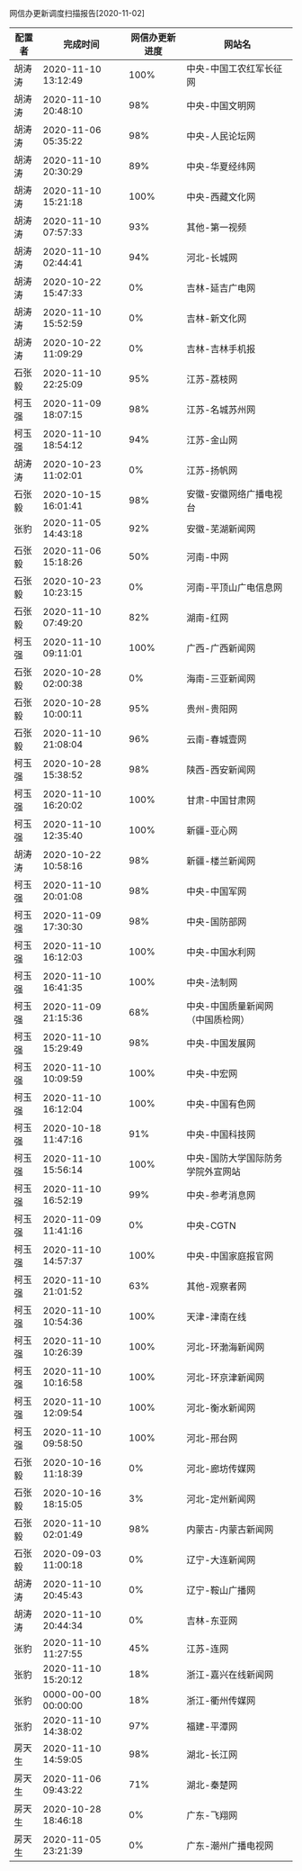 网信办更新调度扫描报告[2020-11-02]

|	配置者	|	完成时间	|	网信办更新进度	|	网站名	|
|----|----|----|----|
|	胡涛涛	|	2020-11-10 13:12:49	|	100%	|	中央-中国工农红军长征网	|
|	胡涛涛	|	2020-11-10 20:48:10	|	 98%	|	中央-中国文明网	|
|	胡涛涛	|	2020-11-06 05:35:22	|	 98%	|	中央-人民论坛网	|
|	胡涛涛	|	2020-11-10 20:30:29	|	 89%	|	中央-华夏经纬网	|
|	胡涛涛	|	2020-11-10 15:21:18	|	100%	|	中央-西藏文化网	|
|	胡涛涛	|	2020-11-10 07:57:33	|	 93%	|	其他-第一视频	|
|	胡涛涛	|	2020-11-10 02:44:41	|	 94%	|	河北-长城网	|
|	胡涛涛	|	2020-10-22 15:47:33	|	  0%	|	吉林-延吉广电网	|
|	胡涛涛	|	2020-11-10 15:52:59	|	  0%	|	吉林-新文化网	|
|	胡涛涛	|	2020-10-22 11:09:29	|	  0%	|	吉林-吉林手机报	|
|	石张毅	|	2020-11-10 22:25:09	|	 95%	|	江苏-荔枝网	|
|	柯玉强	|	2020-11-09 18:07:15	|	 98%	|	江苏-名城苏州网	|
|	柯玉强	|	2020-11-10 18:54:12	|	 94%	|	江苏-金山网	|
|	胡涛涛	|	2020-10-23 11:02:01	|	  0%	|	江苏-扬帆网	|
|	石张毅	|	2020-10-15 16:01:41	|	 98%	|	安徽-安徽网络广播电视台	|
|	张豹	|	2020-11-05 14:43:18	|	 92%	|	安徽-芜湖新闻网	|
|	石张毅	|	2020-11-06 15:18:26	|	 50%	|	河南-中网	|
|	石张毅	|	2020-10-23 10:23:15	|	  0%	|	河南-平顶山广电信息网	|
|	石张毅	|	2020-11-10 07:49:20	|	 82%	|	湖南-红网	|
|	柯玉强	|	2020-11-10 09:11:01	|	100%	|	广西-广西新闻网	|
|	石张毅	|	2020-10-28 02:00:38	|	  0%	|	海南-三亚新闻网	|
|	石张毅	|	2020-10-28 10:00:11	|	 95%	|	贵州-贵阳网	|
|	石张毅	|	2020-11-10 21:08:04	|	 96%	|	云南-春城壹网	|
|	柯玉强	|	2020-10-28 15:38:52	|	 98%	|	陕西-西安新闻网	|
|	柯玉强	|	2020-11-10 16:20:02	|	100%	|	甘肃-中国甘肃网	|
|	柯玉强	|	2020-11-10 12:35:40	|	100%	|	新疆-亚心网	|
|	胡涛涛	|	2020-10-22 10:58:16	|	 98%	|	新疆-楼兰新闻网	|
|	柯玉强	|	2020-11-10 20:01:08	|	 98%	|	中央-中国军网	|
|	柯玉强	|	2020-11-09 17:30:30	|	 98%	|	中央-国防部网	|
|	柯玉强	|	2020-11-10 16:12:03	|	100%	|	中央-中国水利网	|
|	柯玉强	|	2020-11-10 16:41:35	|	100%	|	中央-法制网	|
|	柯玉强	|	2020-11-09 21:15:36	|	 68%	|	中央-中国质量新闻网（中国质检网）	|
|	柯玉强	|	2020-11-10 15:29:49	|	 98%	|	中央-中国发展网	|
|	柯玉强	|	2020-11-10 10:09:59	|	100%	|	中央-中宏网	|
|	柯玉强	|	2020-11-10 16:12:04	|	100%	|	中央-中国有色网	|
|	柯玉强	|	2020-10-18 11:47:16	|	 91%	|	中央-中国科技网	|
|	柯玉强	|	2020-11-10 15:56:14	|	100%	|	中央-国防大学国际防务学院外宣网站	|
|	柯玉强	|	2020-11-10 16:52:19	|	 99%	|	中央-参考消息网	|
|	柯玉强	|	2020-11-09 11:41:16	|	  0%	|	中央-CGTN	|
|	柯玉强	|	2020-11-10 14:57:37	|	100%	|	中央-中国家庭报官网	|
|	柯玉强	|	2020-11-10 21:01:52	|	 63%	|	其他-观察者网	|
|	柯玉强	|	2020-11-10 10:54:36	|	100%	|	天津-津南在线	|
|	柯玉强	|	2020-11-10 10:26:39	|	100%	|	河北-环渤海新闻网	|
|	柯玉强	|	2020-11-10 10:16:58	|	100%	|	河北-环京津新闻网	|
|	柯玉强	|	2020-11-10 12:09:54	|	100%	|	河北-衡水新闻网	|
|	柯玉强	|	2020-11-10 09:58:50	|	100%	|	河北-邢台网	|
|	石张毅	|	2020-10-16 11:18:39	|	  0%	|	河北-廊坊传媒网	|
|	石张毅	|	2020-10-16 18:15:05	|	  3%	|	河北-定州新闻网	|
|	石张毅	|	2020-11-10 02:01:49	|	 98%	|	内蒙古-内蒙古新闻网	|
|	石张毅	|	2020-09-03 11:00:18	|	  0%	|	辽宁-大连新闻网	|
|	胡涛涛	|	2020-11-10 20:45:43	|	  0%	|	辽宁-鞍山广播网	|
|	胡涛涛	|	2020-11-10 20:44:34	|	  0%	|	吉林-东亚网	|
|	张豹	|	2020-11-10 11:27:55	|	 45%	|	江苏-连网	|
|	张豹	|	2020-11-10 15:20:12	|	 18%	|	浙江-嘉兴在线新闻网	|
|	张豹	|	0000-00-00 00:00:00	|	 18%	|	浙江-衢州传媒网	|
|	张豹	|	2020-11-10 14:38:02	|	 97%	|	福建-平潭网	|
|	房天生	|	2020-11-10 14:59:05	|	 98%	|	湖北-长江网	|
|	房天生	|	2020-11-06 09:43:22	|	 71%	|	湖北-秦楚网	|
|	房天生	|	2020-10-28 18:46:18	|	  0%	|	广东-飞翔网	|
|	房天生	|	2020-11-05 23:21:39	|	  0%	|	广东-潮州广播电视网	|

